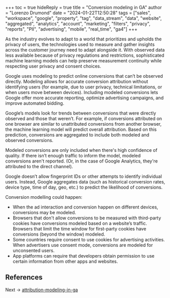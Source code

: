 +++
toc = true
hideReply = true
title = "Conversion modeling in GA"
author = "Lorenzo Drumond"
date = "2024-01-22T12:50:28"
tags = ["sales",  "workspace",  "google",  "property",  "tag",  "data_stream",  "data",  "website",  "aggregated",  "analytics",  "account",  "marketing",  "filters",  "privacy",  "reports",  "PII",  "advertising",  "mobile",  "real_time",  "ga4"]
+++


As the industry evolves to adapt to a world that prioritizes and upholds the privacy of users, the technologies used to measure and gather insights across the customer journey need to adapt alongside it. With observed data less available because of privacy regulations and restrictions, sophisticated machine learning models can help preserve measurement continuity while respecting user privacy and consent choices.

Google uses modeling to predict online conversions that can’t be observed directly. Modeling allows for accurate conversion attribution without identifying users (for example, due to user privacy, technical limitations, or when users move between devices). Including modeled conversions lets Google offer more accurate reporting, optimize advertising campaigns, and improve automated bidding.

Google’s models look for trends between conversions that were directly observed and those that weren’t. For example, if conversions attributed on one browser are similar to unattributed conversions from another browser, the machine learning model will predict overall attribution. Based on this prediction, conversions are aggregated to include both modeled and observed conversions.

Modeled conversions are only included when there's high confidence of quality. If there isn’t enough traffic to inform the model, modeled conversions aren't reported. (Or, in the case of Google Analytics, they're attributed to the direct channel).

Google doesn’t allow fingerprint IDs or other attempts to identify individual users. Instead, Google aggregates data (such as historical conversion rates, device type, time of day, geo, etc.) to predict the likelihood of conversions.

Conversion modelling could happen:
- When the ad interaction and conversion happen on different devices, conversions may be modeled.
- Browsers that don't allow conversions to be measured with third-party cookies have conversions modeled based on a website’s traffic. Browsers that limit the time window for first-party cookies have conversions (beyond the window) modeled.
- Some countries require consent to use cookies for advertising activities. When advertisers use consent mode, conversions are modeled for unconsented users.
- App platforms can require that developers obtain permission to use certain information from other apps and websites.


## References

Next -> [attribution-modeling-in-ga](/wiki/attribution-modeling-in-ga/)
